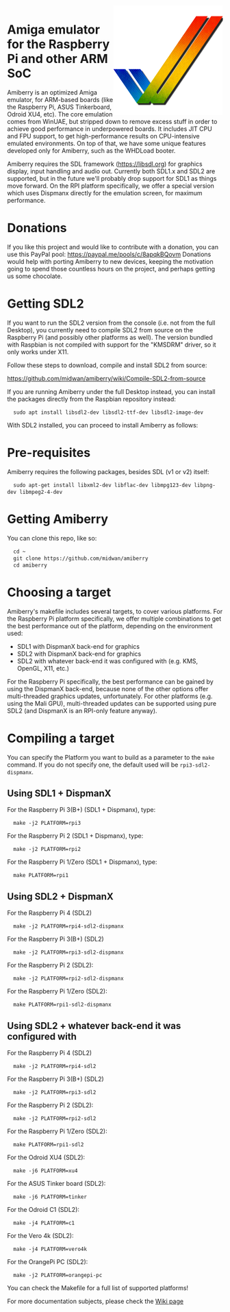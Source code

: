 <img src="resources/icon.png" align="right" />

# Amiga emulator for the Raspberry Pi and other ARM SoC
Amiberry is an optimized Amiga emulator, for ARM-based boards (like the Raspberry Pi, ASUS Tinkerboard, Odroid XU4, etc). The core emulation comes from WinUAE, but stripped down to remove excess stuff in order to achieve good performance in underpowered boards. It includes JIT CPU and FPU support, to get high-performance results on CPU-intensive emulated environments. On top of that, we have some unique features developed only for Amiberry, such as the WHDLoad booter.

Amiberry requires the SDL framework (https://libsdl.org) for graphics display, input handling and audio out. Currently both SDL1.x and SDL2 are supported, but in the future we'll probably drop support for SDL1 as things move forward. On the RPI platform specifically, we offer a special version which uses Dispmanx directly for the emulation screen, for maximum performance.

# Donations
If you like this project and would like to contribute with a donation, you can use this PayPal pool: https://paypal.me/pools/c/8apqkBQovm
Donations would help with porting Amiberry to new devices, keeping the motivation going to spend those countless hours on the project, and perhaps getting us some chocolate.

# Getting SDL2
If you want to run the SDL2 version from the console (i.e. not from the full Desktop), you currently need to compile SDL2 from source on the Raspberry Pi (and possibly other platforms as well). The version bundled with Raspbian is not compiled with support for the "KMSDRM" driver, so it only works under X11.

Follow these steps to download, compile and install SDL2 from source:

https://github.com/midwan/amiberry/wiki/Compile-SDL2-from-source

If you are running Amiberry under the full Desktop instead, you can install the packages directly from the Raspbian repository instead:

      sudo apt install libsdl2-dev libsdl2-ttf-dev libsdl2-image-dev

With SDL2 installed, you can proceed to install Amiberry as follows:

# Pre-requisites
Amiberry requires the following packages, besides SDL (v1 or v2) itself:

      sudo apt-get install libxml2-dev libflac-dev libmpg123-dev libpng-dev libmpeg2-4-dev

# Getting Amiberry
You can clone this repo, like so:
      
      cd ~
      git clone https://github.com/midwan/amiberry
      cd amiberry
      
# Choosing a target
Amiberry's makefile includes several targets, to cover various platforms. For the Raspberry Pi platform specifically, we offer multiple combinations to get the best performance out of the platform, depending on the environment used:
- SDL1 with DispmanX back-end for graphics
- SDL2 with DispmanX back-end for graphics
- SDL2 with whatever back-end it was configured with (e.g. KMS, OpenGL, X11, etc.)

For the Raspberry Pi specifically, the best performance can be gained by using the DispmanX back-end, because none of the other options offer multi-threaded graphics updates, unfortunately. For other platforms (e.g. using the Mali GPU), multi-threaded updates can be supported using pure SDL2 (and DispmanX is an RPI-only feature anyway).

# Compiling a target
You can specify the Platform you want to build as a parameter to the `make` command. If you do not specify one, the default used will be `rpi3-sdl2-dispmanx`.

## Using SDL1 + DispmanX
For the Raspberry Pi 3(B+) (SDL1 + Dispmanx), type:

      make -j2 PLATFORM=rpi3

For the Raspberry Pi 2 (SDL1 + Dispmanx), type:

      make -j2 PLATFORM=rpi2

For the Raspberry Pi 1/Zero (SDL1 + Dispmanx), type:

      make PLATFORM=rpi1

## Using SDL2 + DispmanX

For the Raspberry Pi 4 (SDL2)

      make -j2 PLATFORM=rpi4-sdl2-dispmanx

For the Raspberry Pi 3(B+) (SDL2)

      make -j2 PLATFORM=rpi3-sdl2-dispmanx

For the Raspberry Pi 2 (SDL2):

      make -j2 PLATFORM=rpi2-sdl2-dispmanx
      
For the Raspberry Pi 1/Zero (SDL2):

      make PLATFORM=rpi1-sdl2-dispmanx

## Using SDL2 + whatever back-end it was configured with

For the Raspberry Pi 4 (SDL2)

      make -j2 PLATFORM=rpi4-sdl2

For the Raspberry Pi 3(B+) (SDL2)

      make -j2 PLATFORM=rpi3-sdl2

For the Raspberry Pi 2 (SDL2):

      make -j2 PLATFORM=rpi2-sdl2
      
For the Raspberry Pi 1/Zero (SDL2):

      make PLATFORM=rpi1-sdl2

For the Odroid XU4 (SDL2):

      make -j6 PLATFORM=xu4
      
For the ASUS Tinker board (SDL2):

      make -j6 PLATFORM=tinker
      
For the Odroid C1 (SDL2):

      make -j4 PLATFORM=c1

For the Vero 4k (SDL2):

      make -j4 PLATFORM=vero4k
     
For the OrangePi PC (SDL2):

      make -j2 PLATFORM=orangepi-pc
      
You can check the Makefile for a full list of supported platforms!

For more documentation subjects, please check the [Wiki page](https://github.com/midwan/amiberry/wiki)
